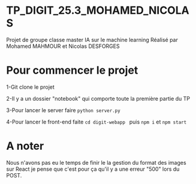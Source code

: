 # TP_DIGIT_25.3_MOHAMED_NICOLAS

Projet de groupe classe master IA sur le machine learning 
Réalisé par Mohamed MAHMOUR et Nicolas DESFORGES


# Pour commencer le projet

1-Git clone le projet

2-Il y a un dossier "notebook" qui comporte toute la première partie du TP

3-Pour lancer le server faire ```python server.py```

4-Pour lancer le front-end faite ```cd digit-webapp ``` puis ```npm i``` et ```npm start```


# A noter

Nous n'avons pas eu le temps de finir le la gestion du format des images sur React je pense que c'est pour ça qu'il y a une erreur "500" lors du POST. 
